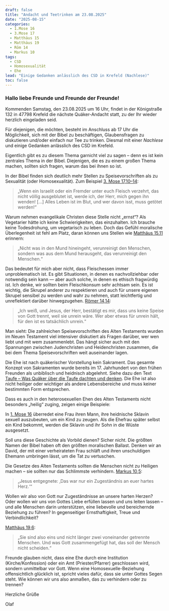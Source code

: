 ```yaml
---
draft: false
title: "Andacht und Teetrinken am 23.08.2025"
date: "2025-08-15"
categories:
  - 1.Mose 16
  - 3.Mose 17
  - Matthäus 15
  - Matthäus 19
  - Röm 14
  - Markus 10
tags:
  - CSD
  - Homosexualität
  - Ehe
lead: "Einige Gedanken anlässlich des CSD in Krefeld (Nachlese)"
toc: false
---
```


### Hallo liebe Freunde und Freunde der Freunde!

Kommenden Samstag, den 23.08.2025 um 16 Uhr, findet in der Königstraße 132 in 47798 Krefeld die nächste Quäker-Andacht statt, zu der Ihr wieder herzlich eingeladen seid.

Für diejenigen, die möchten, besteht im Anschluss ab 17 Uhr die Möglichkeit, sich mit der Bibel zu beschäftigen, Glaubensfragen zu diskutieren und/oder einfach nur Tee zu trinken. Diesmal mit einer _Nachlese_ und einige Gedanken anlässlich des CSD im Krefeld.

Eigentlich gibt es zu diesem Thema garnicht viel zu sagen – denn es ist kein zentrales Thema in der Bibel. Diejenigen, die es zu einem großen Thema machen, sollten sich fragen, warum das bei ihnen so ist.

In der Bibel finden sich deutlich mehr Stellen zu Speisevorschriften als zu Sexualität (oder Homosexualität). Zum Beispiel [3. Mose 17,10–14](https://www.bibleserver.com/HFA/3.Mose17%2C10):

> „Wenn ein Israelit oder ein Fremder unter euch Fleisch verzehrt, das nicht völlig ausgeblutet ist, werde ich, der Herr, mich gegen ihn wenden! [...] Alles Leben ist im Blut, und wer davon isst, muss getötet werden!“

Warum nehmen evangelikale Christen diese Stelle nicht „ernst“? Als Vegetarier hätte ich keine Schwierigkeiten, das einzuhalten. Ich brauche keine Todesdrohung, um vegetarisch zu leben. Doch das Gefühl moralische Überlegenheit ist fehl am Platz, daran können uns Stellen wie [Matthäus 15,11](https://www.bibleserver.com/HFA/Matth%C3%A4us15%2C11) erinnern:

> „Nicht was in den Mund hineingeht, verunreinigt den Menschen, sondern was aus dem Mund herausgeht, das verunreinigt den Menschen.“

Das bedeutet für mich aber nicht, dass Fleischessen immer unproblematisch ist. Es gibt Situationen, in denen es nachvollziehbar oder notwendig sein kann — aber auch solche, in denen es ethisch fragwürdig ist. Ich denke, wir sollten beim Fleischkonsum sehr achtsam sein. Es ist wichtig, die Skrupel anderer zu respektieren und auch für unsere eigenen Skrupel sensibel zu werden und wahr zu nehmen, statt leichtfertig und unreflektiert darüber hinwegzugehen. [Römer 14,14](https://www.bibleserver.com/HFA/R%C3%B6mer14%2C14):

> „Ich weiß, und Jesus, der Herr, bestätigt es mir, dass uns keine Speise von Gott trennt, weil sie unrein wäre. Wer aber etwas für unrein hält, für den ist es tatsächlich unrein.“

Man sieht: Die zahlreichen Speisevorschriften des Alten Testaments wurden im Neuen Testament viel intensiver diskutiert als Fragen darüber, wer wen liebt und mit wem zusammenlebt. Das hängt sicher auch mit den Spannungen zwischen Judenchristen und Heidenchristen zusammen, die bei dem Thema Speisevorschriften weit auseinander lagen.

Die Ehe ist nach quäkerischer Vorstellung kein Sakrament. Das gesamte Konzept von Sakramenten wurde bereits im 17. Jahrhundert von den frühen Freunden als unbiblisch und heidnisch abgelehnt. Siehe dazu den Text [Taufe – Was Quäker über die Taufe dachten und denken](https://quaker-kr.de/post/2025/02-08-taufe/). Die Ehe ist also nicht heiliger oder wichtiger als andere Lebensbereiche und muss keiner bestimmten Form entsprechen.

Dass es auch in den heterosexuellen Ehen des Alten Testaments nicht besonders „heilig“ zuging, zeigen einige Beispiele:

In [1. Mose 16](https://www.bibleserver.com/HFA/1.Mose16) überredet eine Frau ihren Mann, ihre heidnische Sklavin sexuell auszubeuten, um ein Kind zu zeugen. Als die Ehefrau später selbst ein Kind bekommt, werden die Sklavin und ihr Sohn in die Wüste ausgesetzt.

Soll uns diese Geschichte als Vorbild dienen? Sicher nicht. Die größten Namen der Bibel haben oft den größten moralischen Ballast. Denken wir an David, der mit einer verheirateten Frau schläft und ihren unschuldigen Ehemann umbringen lässt, um die Tat zu vertuschen.

Die Gesetze des Alten Testaments sollten die Menschen nicht zu Heiligen machen – sie sollten nur das Schlimmste verhindern. [Markus 10,5](https://www.bibleserver.com/HFA/Markus10):

> „Jesus entgegnete: ‚Das war nur ein Zugeständnis an euer hartes Herz.‘“

Wollen wir also von Gott nur Zugeständnisse an unsere harten Herzen? Oder wollen wir uns von Gottes Liebe erfüllen lassen und uns leiten lassen – und alle Menschen darin unterstützen, eine liebevolle und bereichernde Beziehung zu führen? In gegenseitiger Ernsthaftigkeit, Treue und Verbindlichkeit?

[Matthäus 19,6](https://www.bibleserver.com/HFA/Matth%C3%A4us19%2C6):

> „Sie sind also eins und nicht länger zwei voneinander getrennte Menschen. Und was Gott zusammengefügt hat, das soll der Mensch nicht scheiden.“

Freunde glauben nicht, dass eine Ehe durch eine Institution (Kirche/Konfession) oder ein Amt (Priester/Pfarrer) geschlossen wird, sondern unmittelbar vor Gott. Wenn eine Homosexuelle-Beziehung offensichtlich glücklich ist, spricht vieles dafür, dass sie unter Gottes Segen steht. Wie können wir uns also anmaßen, das zu verhindern oder zu trennen?

Herzliche Grüße

Olaf
